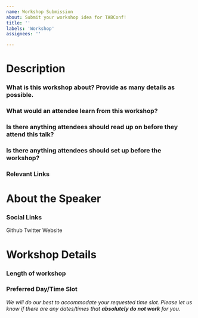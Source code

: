 ```yaml
---
name: Workshop Submission
about: Submit your workshop idea for TABConf!
title: ''
labels: 'Workshop'
assignees: ''

---
```


<!-- NOTE!! If you are intending to do a non-interactive demo, THIS IS NOT a workshop, please submit talk demo's under "Solo Talks". -->

# Description
### What is this workshop about? Provide as many details as possible. 
### What would an attendee learn from this workshop?
### Is there anything attendees should read up on before they attend this talk?
### Is there anything attendees should set up before the workshop?
### Relevant Links

# About the Speaker
### Social Links
Github 
Twitter
Website

# Workshop Details
### Length of workshop
### Preferred Day/Time Slot 
*We will do our best to accommodate your requested time slot. Please let us know if there are any dates/times that ***absolutely do not work*** for you.*
